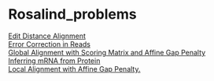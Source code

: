 # Rosalind_problems
<a href="https://github.com/abolfazlmalekahmadi/Rosalind_problems/blob/main/Edit%20Distance%20Alignment.py">Edit Distance Alignment</a>
<br>
<a href="https://github.com/abolfazlmalekahmadi/Rosalind_problems/blob/main/Error%20Correction%20in%20Reads.py
">Error Correction in Reads</a>
<br>
<a href="https://github.com/abolfazlmalekahmadi/Rosalind_problems/blob/main/Global%20Alignment%20with%20Scoring%20Matrix%20and%20Affine%20Gap%20Penalty.py
">Global Alignment with Scoring Matrix and Affine Gap Penalty</a>
<br>
<a href="https://github.com/abolfazlmalekahmadi/Rosalind_problems/blob/main/Inferring%20mRNA%20from%20Protein.py
">Inferring mRNA from Protein</a>
<br>
<a href="https://github.com/abolfazlmalekahmadi/Rosalind_problems/blob/main/Local%20Alignment%20with%20Affine%20Gap%20Penalty.py
">Local Alignment with Affine Gap Penalty.</a>
